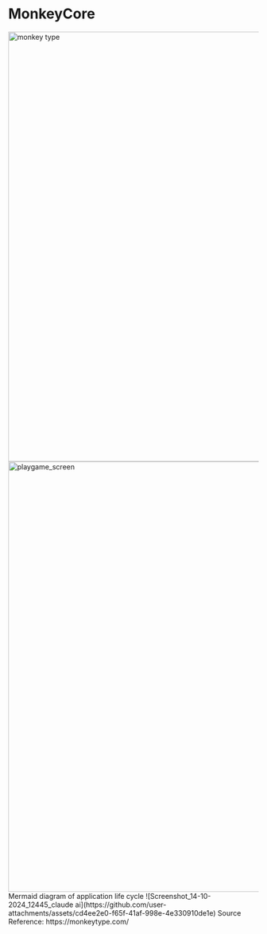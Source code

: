# MonkeyCore
<img width="863" alt="monkey type" src="https://github.com/user-attachments/assets/5dfd01a5-1a1c-4feb-8ed7-398d4ab54bb1">
<img width="864" alt="playgame_screen" src="https://github.com/user-attachments/assets/9aab087a-8fb2-4843-9e17-73b7c677b255">
Mermaid diagram of application life cycle
![Screenshot_14-10-2024_12445_claude ai](https://github.com/user-attachments/assets/cd4ee2e0-f65f-41af-998e-4e330910de1e)
Source Reference: https://monkeytype.com/
